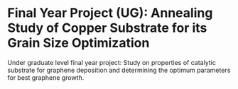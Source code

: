 # Final Year Project (UG): Annealing Study of Copper Substrate for its Grain Size Optimization

Under graduate level final year project: Study on properties of catalytic substrate for graphene deposition and determining the optimum parameters for best graphene growth.
